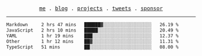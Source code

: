 <p align="center">
  <samp>
    <a href="https://everfu.cn">me</a> .
    <a href="https://bloh.everfu.cn">blog</a> .
    <a href="https://everfu.cn/projects/">projects</a> .
    <a href="https://twitter.com/everfu8">tweets</a> .
    <a href="https://ko-fi.com/everfu">sponsor</a>
  </samp>
</p>

---

<!--START_SECTION:waka-->

```txt
Markdown     2 hrs 47 mins   ██████▓░░░░░░░░░░░░░░░░░░   26.19 %
JavaScript   2 hrs 10 mins   █████░░░░░░░░░░░░░░░░░░░░   20.49 %
YAML         1 hr 19 mins    ███░░░░░░░░░░░░░░░░░░░░░░   12.37 %
Other        1 hr 12 mins    ██▓░░░░░░░░░░░░░░░░░░░░░░   11.31 %
TypeScript   51 mins         ██░░░░░░░░░░░░░░░░░░░░░░░   08.00 %
```

<!--END_SECTION:waka-->
